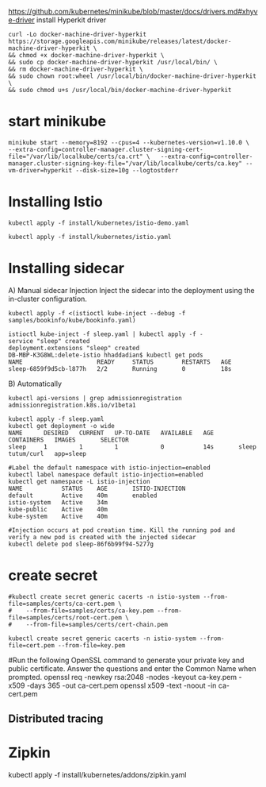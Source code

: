 https://github.com/kubernetes/minikube/blob/master/docs/drivers.md#xhyve-driver
install Hyperkit driver
```
curl -Lo docker-machine-driver-hyperkit https://storage.googleapis.com/minikube/releases/latest/docker-machine-driver-hyperkit \
&& chmod +x docker-machine-driver-hyperkit \
&& sudo cp docker-machine-driver-hyperkit /usr/local/bin/ \
&& rm docker-machine-driver-hyperkit \
&& sudo chown root:wheel /usr/local/bin/docker-machine-driver-hyperkit \
&& sudo chmod u+s /usr/local/bin/docker-machine-driver-hyperkit
```


# start minikube
```
minikube start --memory=8192 --cpus=4 --kubernetes-version=v1.10.0 \
--extra-config=controller-manager.cluster-signing-cert-file="/var/lib/localkube/certs/ca.crt" \   --extra-config=controller-manager.cluster-signing-key-file="/var/lib/localkube/certs/ca.key" --vm-driver=hyperkit --disk-size=10g --logtostderr
```

# Installing Istio
```
kubectl apply -f install/kubernetes/istio-demo.yaml

kubectl apply -f install/kubernetes/istio.yaml
```

# Installing sidecar
A) Manual sidecar Injection
Inject the sidecar into the deployment using the in-cluster configuration.
```
kubectl apply -f <(istioctl kube-inject --debug -f samples/bookinfo/kube/bookinfo.yaml)

istioctl kube-inject -f sleep.yaml | kubectl apply -f -
service "sleep" created
deployment.extensions "sleep" created
DB-MBP-K3G8WL:delete-istio hhaddadian$ kubectl get pods
NAME                     READY     STATUS        RESTARTS   AGE
sleep-6859f9d5cb-l877h   2/2       Running       0          18s
```

B) Automatically
```
kubectl api-versions | grep admissionregistration
admissionregistration.k8s.io/v1beta1

kubectl apply -f sleep.yaml
kubectl get deployment -o wide
NAME      DESIRED   CURRENT   UP-TO-DATE   AVAILABLE   AGE       CONTAINERS   IMAGES       SELECTOR
sleep     1         1         1            0           14s       sleep        tutum/curl   app=sleep

#Label the default namespace with istio-injection=enabled
kubectl label namespace default istio-injection=enabled
kubectl get namespace -L istio-injection
NAME           STATUS    AGE       ISTIO-INJECTION
default        Active    40m       enabled
istio-system   Active    34m       
kube-public    Active    40m       
kube-system    Active    40m       

#Injection occurs at pod creation time. Kill the running pod and verify a new pod is created with the injected sidecar
kubectl delete pod sleep-86f6b99f94-5277g
```


# create secret
```
#kubectl create secret generic cacerts -n istio-system --from-file=samples/certs/ca-cert.pem \
#    --from-file=samples/certs/ca-key.pem --from-file=samples/certs/root-cert.pem \
#    --from-file=samples/certs/cert-chain.pem

kubectl create secret generic cacerts -n istio-system --from-file=cert.pem --from-file=key.pem
```

#Run the following OpenSSL command to generate your private key and public certificate. Answer the questions and enter the Common Name when prompted.
openssl req -newkey rsa:2048 -nodes -keyout ca-key.pem -x509 -days 365 -out ca-cert.pem
openssl x509 -text -noout -in ca-cert.pem

## Distributed tracing
# Zipkin
kubectl apply -f install/kubernetes/addons/zipkin.yaml

